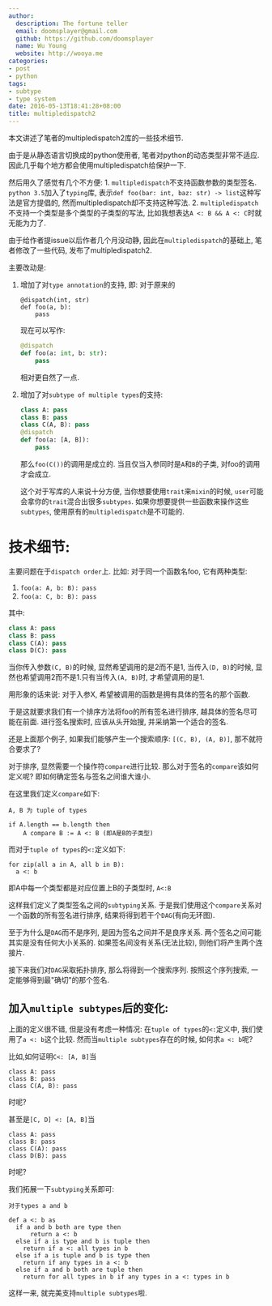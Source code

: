```yaml
---
author:
  description: The fortune teller
  email: doomsplayer@gmail.com
  github: https://github.com/doomsplayer
  name: Wu Young
  website: http://wooya.me
categories:
- post
- python
tags:
- subtype
- type system
date: 2016-05-13T18:41:28+08:00
title: multipledispatch2
---
```


本文讲述了笔者的multipledispatch2库的一些技术细节.
<!--more-->

由于是从静态语言切换成的python使用者, 笔者对python的动态类型非常不适应. 因此几乎每个地方都会使用multipledispatch给保护一下.

然后用久了感觉有几个不方便:
    1. `multipledispatch`不支持函数参数的类型签名. `python 3.5`加入了`typing`库, 表示`def foo(bar: int, baz: str) -> list`这种写法是官方提倡的, 然而multipledispatch却不支持这种写法.
    2. `multipledispatch`不支持一个类型是多个类型的子类型的写法, 比如我想表达`A <: B && A <: C`时就无能为力了.

由于给作者提issue以后作者几个月没动静, 因此在`multipledispatch`的基础上, 笔者修改了一些代码, 发布了multipledispatch2.

主要改动是:
  1. 增加了对`type annotation`的支持, 即:
     对于原来的
     
     ```pyhton
     @dispatch(int, str)
     def foo(a, b):
         pass
     ```
     
     现在可以写作:
     
     ```python
     @dispatch
     def foo(a: int, b: str):
         pass
     ```
     
     相对更自然了一点.
     
  2. 增加了对`subtype of multiple types`的支持:
  
     ```python
     class A: pass
     class B: pass
     class C(A, B): pass
     @dispatch
     def foo(a: [A, B]): 
         pass
     ```
     
     那么`foo(C())`的调用是成立的. 当且仅当入参同时是`A`和`B`的子类, 对foo的调用才会成立.
     
     这个对于写库的人来说十分方便, 当你想要使用`trait`来`mixin`的时候, `user`可能会拿你的`trait`混合出很多`subtypes`. 如果你想要提供一些函数来操作这些`subtypes`, 使用原有的`multipledispatch`是不可能的.
     
  # 技术细节:
  
  主要问题在于`dispatch order`上. 比如: 对于同一个函数名foo, 它有两种类型:
  
  1. `foo(a: A, b: B): pass`
  2. `foo(a: C, b: B): pass`
  
  其中:
  
  ```python
  class A: pass
  class B: pass
  class C(A): pass
  class D(C): pass
  ```
  
  当你传入参数`(C, B)`的时候, 显然希望调用的是2而不是1, 当传入`(D, B)`的时候, 显然也希望调用2而不是1.只有当传入`(A, B)`时, 才希望调用的是1.
  
  用形象的话来说: 对于入参X, 希望被调用的函数是拥有具体的签名的那个函数.
  
  于是这就要求我们有一个排序方法将foo的所有签名进行排序, 越具体的签名尽可能在前面. 进行签名搜索时, 应该从头开始搜, 并采纳第一个适合的签名.
  
  还是上面那个例子, 如果我们能够产生一个搜索顺序: `[(C, B), (A, B)]`, 那不就符合要求了?
  
  对于排序, 显然需要一个操作符`compare`进行比较. 那么对于签名的`compare`该如何定义呢? 即如何确定签名与签名之间谁大谁小.
  
  在这里我们定义`compare`如下:
  
  ```
  A, B 为 tuple of types
  
  if A.length == b.length then
      A compare B := A <: B (即A是B的子类型)
  ```
  
  而对于`tuple of types`的`<:`定义如下:
  
  ```
  for zip(all a in A, all b in B):
    a <: b
  ```
  即A中每一个类型都是对应位置上B的子类型时, `A<:B`
  
  这样我们定义了类型签名之间的`subtyping`关系. 于是我们使用这个`compare`关系对一个函数的所有签名进行排序, 结果将得到若干个`DAG`(有向无环图).
  
  至于为什么是`DAG`而不是序列, 是因为签名之间并不是良序关系. 两个签名之间可能其实是没有任何大小关系的. 如果签名间没有关系(无法比较), 则他们将产生两个连接片.
  
  接下来我们对`DAG`采取拓扑排序, 那么将得到一个搜索序列. 按照这个序列搜索, 一定能够得到最"确切"的那个签名.
    
  ## 加入`multiple subtypes`后的变化:
  
  上面的定义很不错, 但是没有考虑一种情况: 在`tuple of types`的`<:`定义中, 我们使用了`a <: b`这个比较. 然而当`multiple subtypes`存在的时候, 如何求`a <: b`呢?
  
  比如,如何证明`C<: [A, B]`当
  
  ```
  class A: pass
  class B: pass
  class C(A, B): pass
  ```
  
  时呢?
  
  甚至是`[C, D] <: [A, B]`当
  
  ```
  class A: pass
  class B: pass
  class C(A): pass
  class D(B): pass
  ```
  
  时呢?
  
  我们拓展一下`subtyping`关系即可:
  ```
  对于types a and b
  
  def a <: b as
    if a and b both are type then
        return a <: b
    else if a is type and b is tuple then
      return if a <: all types in b
    else if a is tuple and b is type then
      return if any types in a <: b
    else if a and b both are tuple then
      return for all types in b if any types in a <: types in b
  ```
  这样一来, 就完美支持`multiple subtypes`啦.
